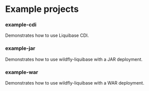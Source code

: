 # Example projects

### example-cdi

Demonstrates how to use Liquibase CDI.

### example-jar

Demonstrates how to use wildfly-liquibase with a JAR deployment.

### example-war

Demonstrates how to use wildfly-liquibase with a WAR deployment.
